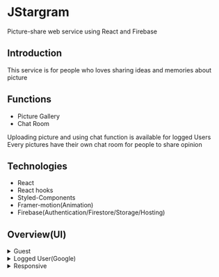 # JStargram
Picture-share web service using React and Firebase

## Introduction 
This service is for people who loves sharing ideas and memories about picture

## Functions 
- Picture Gallery 
- Chat Room  

Uploading picture and using chat function is available for logged Users  
Every pictures have their own chat room for people to share opinion

## Technologies 
- React
- React hooks 
- Styled-Components
- Framer-motion(Animation)
- Firebase(Authentication/Firestore/Storage/Hosting)

## Overview(UI)
<details>
<summary>Guest</summary>
<img width="80%" src="https://user-images.githubusercontent.com/55373668/114337690-8ab86880-9b8c-11eb-80db-61c8b5271a88.gif"/>
</details>
<details>
<summary>Logged User(Google)</summary>
<img width="80%" src="https://user-images.githubusercontent.com/55373668/114337731-a1f75600-9b8c-11eb-8462-47043166161a.gif"/>
</details>
<details>
<summary>Responsive</summary>
<img width="80%" src="https://user-images.githubusercontent.com/55373668/114337773-b63b5300-9b8c-11eb-912c-afa5537b3be4.gif"/>
</details>
